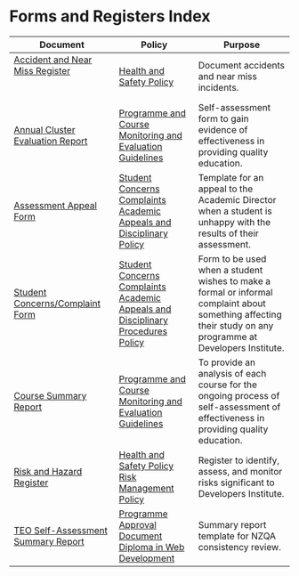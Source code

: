 # Forms and Registers Index

| **Document**                                                                                                                                                                                                                                                                                                                                                                           | **Policy**                                                                                                                                                                                                   | **Purpose**                                                                                                                                                  |
| -------------------------------------------------------------------------------------------------------------------------------------------------------------------------------------------------------------------------------------------------------------------------------------------------------------------------------------------------------------------------------------- | ------------------------------------------------------------------------------------------------------------------------------------------------------------------------------------------------------------ | ------------------------------------------------------------------------------------------------------------------------------------------------------------ |
| [Accident and Near Miss Register](https://github.com/Developers-Institute-Internal/Health-and-Safety-Policy/blob/master/Accident%20%26%20Near%20Miss%20Register.pdf) &nbsp; &nbsp; &nbsp; &nbsp; &nbsp; &nbsp; &nbsp; &nbsp; &nbsp; &nbsp; &nbsp; &nbsp; &nbsp; &nbsp; &nbsp; &nbsp; &nbsp; &nbsp; &nbsp; &nbsp; &nbsp; &nbsp; &nbsp; &nbsp; &nbsp; &nbsp; &nbsp; &nbsp; &nbsp; &nbsp; | [Health and Safety Policy](https://github.com/Developers-Institute-Internal/Health-and-Safety-Policy)                                                                                                        | Document accidents and near miss incidents.                                                                                                                  |
| [Annual Cluster Evaluation Report](https://github.com/Developers-Institute-Internal/Programme-and-Course-Monitoring-and-Evaluation-Guidelines/blob/master/Annual%20Cluster%20Evaluation%20Report%20(1).pdf)                                                                                                                                                                            | [Programme and Course Monitoring and Evaluation Guidelines](https://github.com/Developers-Institute-Internal/Programme-and-Course-Monitoring-and-Evaluation-Guidelines)                                      | Self-assessment form to gain evidence of effectiveness in providing quality education.                                                                       |
| [Assessment Appeal Form](https://github.com/Developers-Institute-Internal/Student-Concerns-Complaints-Academic-Appeals-and-Disciplinary-Policy/blob/master/Assessment%20Appeal%20Form.pdf)                                                                                                                                                                                             | [Student Concerns Complaints Academic Appeals and Disciplinary Policy](https://github.com/Developers-Institute-Internal/Student-Concerns-Complaints-Academic-Appeals-and-Disciplinary-Policy)                | Template for an appeal to the Academic Director when a student is unhappy with the results of their assessment.                                              |
| [Student Concerns/Complaint Form](file:///Users/pilotstudent6/Downloads/Complaint%20Form%20(7).pdf)                                                                                                                                                                                                                                                                                    | [Student Concerns Complaints Academic Appeals and Disciplinary Procedures Policy](https://github.com/Developers-Institute-Internal/Student-Concerns-Complaints-Academic-Appeals-and-Disciplinary-Policy)     | Form to be used when a student wishes to make a formal or informal complaint about something affecting their study on any programme at Developers Institute. |
| [Course Summary Report](https://github.com/Developers-Institute-Internal/Programme-and-Course-Monitoring-and-Evaluation-Guidelines/blob/master/Course%20Summary%20Report.pdf)                                                                                                                                                                                                          | [Programme and Course Monitoring and Evaluation Guidelines](https://github.com/Developers-Institute-Internal/Programme-and-Course-Monitoring-and-Evaluation-Guidelines)                                      | To provide an analysis of each course for the ongoing process of self-assessment of effectiveness in providing quality education.                            |
| [Risk and Hazard Register](https://github.com/Developers-Institute-Internal/Health-and-Safety-Policy/blob/master/Risk%20%26%20Hazard%20Register.pdf)                                                                                                                                                                                                                                   | [Health and Safety Policy](https://github.com/Developers-Institute-Internal/Health-and-Safety-Policy) <br> [Risk Management Policy](https://github.com/Developers-Institute-Internal/Risk-Management-Policy) | Register to identify, assess, and monitor risks significant to Developers Institute.                                                                         |
| [TEO Self-Assessment Summary Report](https://github.com/Developers-Institute-Internal/Programme-Approval-Document-Diploma-in-Web-Development-and-Design-Level-5/blob/master/TEO%20self-assessment%20summary%20report_%20New%20Zealand%20Qualification%20consistency%20review.pdf)                                                                                                      | [Programme Approval Document Diploma in Web Development](https://github.com/Developers-Institute-Internal/Programme-Approval-Document-Diploma-in-Web-Development-and-Design-Level-5)                         | Summary report template for NZQA consistency review.                                                                                                         |
          